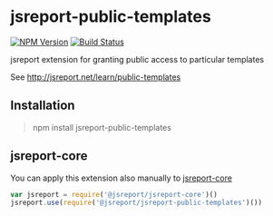 # jsreport-public-templates
[![NPM Version](http://img.shields.io/npm/v/jsreport-public-templates.svg?style=flat-square)](https://npmjs.com/package/jsreport-public-templates)
[![Build Status](https://travis-ci.org/jsreport/jsreport-public-templates.png?branch=master)](https://travis-ci.org/jsreport/jsreport-public-templates)

jsreport extension for granting public access to particular templates

See http://jsreport.net/learn/public-templates


## Installation
> npm install jsreport-public-templates

## jsreport-core
You can apply this extension also manually to [jsreport-core](https://github.com/jsreport/jsreport-core)

```js
var jsreport = require('@jsreport/jsreport-core')()
jsreport.use(require('@jsreport/jsreport-public-templates')())
```
